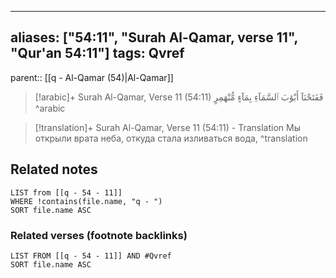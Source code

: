 
---
aliases: ["54:11", "Surah Al-Qamar, verse 11", "Qur'an 54:11"]
tags: Qvref
---

parent:: [[q - Al-Qamar (54)|Al-Qamar]]

> [!arabic]+ Surah Al-Qamar, Verse 11 (54:11)
> <span class="quran-arabic">فَفَتَحْنَآ أَبْوَٰبَ ٱلسَّمَآءِ بِمَآءٍ مُّنْهَمِرٍ</span>
^arabic

> [!translation]+ Surah Al-Qamar, Verse 11 (54:11) - Translation
> Мы открыли врата неба, откуда стала изливаться вода,
^translation



## Related notes
```dataview
LIST from [[q - 54 - 11]]
WHERE !contains(file.name, "q - ")
SORT file.name ASC
```

### Related verses (footnote backlinks)
```dataview
LIST FROM [[q - 54 - 11]] AND #Qvref
SORT file.name ASC
```

